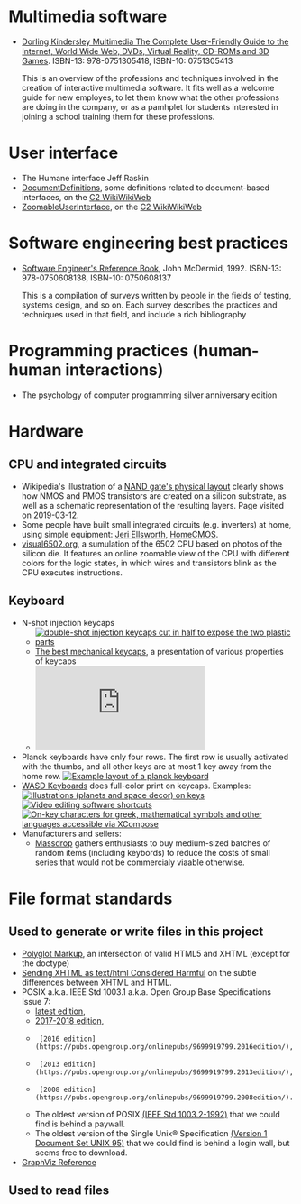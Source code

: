 # Multimedia software

* [Dorling Kindersley Multimedia The Complete User-Friendly Guide to the Internet, World Wide Web, DVDs, Virtual Reality, CD-ROMs and 3D Games](https://isbnsearch.com/isbn/9780751305418).
  ISBN-13: 978-0751305418, ISBN-10: 0751305413
  
  This is an overview of the professions and techniques involved in the creation of interactive multimedia software. It fits well as a welcome guide for new employes, to let them know what the other professions are doing in the company, or as a pamhplet for students interested in joining a school training them for these professions.

# User interface

* The Humane interface Jeff Raskin
* [DocumentDefinitions](https://wiki.c2.com/?DocumentDefinitions), some definitions related to document-based interfaces, on the [C2 WikiWikiWeb](https://wiki.c2.com)
* [ZoomableUserInterface](https://wiki.c2.com/?ZoomableUserInterface), on the [C2 WikiWikiWeb](https://wiki.c2.com)

# Software engineering best practices

* [Software Engineer's Reference Book](https://isbnsearch.com/isbn/9780750608138),
  John McDermid, 1992. ISBN-13: 978-0750608138, ISBN-10: 0750608137

  This is a compilation of surveys written by people in the fields of
  testing, systems design, and so on. Each survey describes the
  practices and techniques used in that field, and include a rich
  bibliography

# Programming practices (human-human interactions)

* The psychology of computer programming silver anniversary edition

# Hardware

## CPU and integrated circuits

* Wikipedia's illustration of a [NAND gate's physical layout](https://en.wikipedia.org/wiki/CMOS#Example:_NAND_gate_in_physical_layout) clearly shows how NMOS and PMOS transistors are created on a silicon substrate, as well as a schematic representation of the resulting layers. Page visited on 2019-03-12.
* Some people have built small integrated circuits (e.g. inverters) at home, using simple equipment: [Jeri Ellsworth](https://hackaday.com/2010/03/10/jeri-makes-integrated-circuits/), [HomeCMOS](https://hackaday.com/2012/07/09/make-your-own-integrated-circuits-at-home/).
* [visual6502.org](http://visual6502.org/), a sumulation of the 6502 CPU based on photos of the silicon die. It features an online zoomable view of the CPU with different colors for the logic states, in which wires and transistors blink as the CPU executes instructions.

## Keyboard

* N-shot injection keycaps
  * [![double-shot injection keycaps cut in half to expose the two plastic parts](https://i.imgur.com/kVQNa.jpg)](https://imgur.com/a/OhRd4)
  * [The best mechanical keycaps](https://blog.wooting.nl/what-are-the-best-mechanical-keyboard-keycaps), a presentation of various properties of keycaps
  * [![Quadruple-shot injection keycap with two colors for the label and transparent plastic for caps lock or scroll lock indicator](https://deskthority.net/download/file.php?id=5573)](https://deskthority.net/viewtopic.php?p=80654#p80654)
* Planck keyboards have only four rows. The first row is usually activated with the thumbs, and all other keys are at most 1 key away from the home row. [![Example layout of a planck keyboard](https://i.imgur.com/cNipMSc.png)](https://i.imgur.com/cNipMSc.png)
* [WASD Keyboards](https://www.wasdkeyboards.com/) does full-color print on keycaps. Examples:
  [![illustrations (planets and space decor) on keys](https://i.imgur.com/F3lgqHJ.jpg)](https://i.imgur.com/F3lgqHJ.jpg)
  [![Video editing software shortcuts](https://66.media.tumblr.com/9e8cbe7747b696822570ce0329f92fa1/tumblr_noo0x0SAcK1u475ako1_1280.jpg)](https://wasdkeyboards.tumblr.com/image/120541521288)
  [![On-key characters for greek, mathematical symbols and other languages accessible via XCompose](https://i.imgur.com/21OoXw0.jpg)](https://imgur.com/a/DpQHW)
* Manufacturers and sellers:
  * [Massdrop](https://www.massdrop.com/) gathers enthusiasts to buy medium-sized batches of random items (including keybords) to reduce the costs of small series that would not be commercialy viaable otherwise.

# File format standards

## Used to generate or write files in this project

* [Polyglot Markup](https://dev.w3.org/html5/html-polyglot/html-polyglot.html), an intersection of valid HTML5 and XHTML (except for the doctype)
* [Sending XHTML as text/html Considered Harmful](hixie.ch/advocacy/xhtml) on the subtle differences between XHTML and HTML.
* POSIX a.k.a. IEEE Std 1003.1 a.k.a. Open Group Base Specifications Issue 7:
  * [latest edition](https://pubs.opengroup.org/onlinepubs/9699919799/),
  * [2017-2018 edition](https://pubs.opengroup.org/onlinepubs/9699919799.2018edition/),
  *      [2016 edition](https://pubs.opengroup.org/onlinepubs/9699919799.2016edition/),
  *      [2013 edition](https://pubs.opengroup.org/onlinepubs/9699919799.2013edition/),
  *      [2008 edition](https://pubs.opengroup.org/onlinepubs/9699919799.2008edition/).
  * The oldest version of POSIX [(IEEE Std 1003.2-1992)](https://ieeexplore.ieee.org/document/6880751) that we could find is behind a paywall.
  * The oldest version of the Single Unix® Specification [(Version 1 Document Set UNIX 95)](https://publications.opengroup.org/c43x) that we could find is behind a login wall, but seems free to download.
* [GraphViz Reference](https://www.graphviz.org/doc/info/)

## Used to read files
